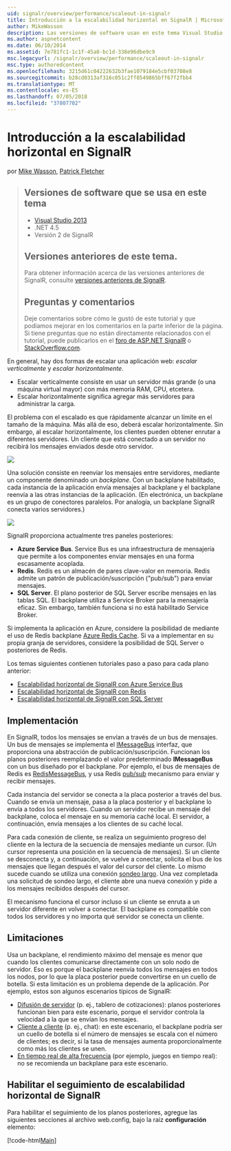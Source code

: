 ```yaml
---
uid: signalr/overview/performance/scaleout-in-signalr
title: Introducción a la escalabilidad horizontal en SignalR | Microsoft Docs
author: MikeWasson
description: Las versiones de software usan en este tema Visual Studio 2013 .NET 4.5 SignalR las versiones anteriores de la versión 2 de este tema para obtener información acerca de las versiones anteriores de...
ms.author: aspnetcontent
ms.date: 06/10/2014
ms.assetid: 7e781fc1-1c1f-45a8-bc1d-338e96dbe9c9
msc.legacyurl: /signalr/overview/performance/scaleout-in-signalr
msc.type: authoredcontent
ms.openlocfilehash: 3215d61c04222632b3fae1079184e5cbf03708e8
ms.sourcegitcommit: b28cd0313af316c051c2ff8549865bff67f2fbb4
ms.translationtype: MT
ms.contentlocale: es-ES
ms.lasthandoff: 07/05/2018
ms.locfileid: "37807702"
---
```

<a name="introduction-to-scaleout-in-signalr"></a>Introducción a la escalabilidad horizontal en SignalR
====================
por [Mike Wasson](https://github.com/MikeWasson), [Patrick Fletcher](https://github.com/pfletcher)

> ## <a name="software-versions-used-in-this-topic"></a>Versiones de software que se usa en este tema
> 
> 
> - [Visual Studio 2013](https://www.microsoft.com/visualstudio/eng/2013-downloads)
> - .NET 4.5
> - Versión 2 de SignalR
>   
> 
> 
> ## <a name="previous-versions-of-this-topic"></a>Versiones anteriores de este tema.
> 
> Para obtener información acerca de las versiones anteriores de SignalR, consulte [versiones anteriores de SignalR](../older-versions/index.md).
> 
> ## <a name="questions-and-comments"></a>Preguntas y comentarios
> 
> Deje comentarios sobre cómo le gustó de este tutorial y que podíamos mejorar en los comentarios en la parte inferior de la página. Si tiene preguntas que no están directamente relacionados con el tutorial, puede publicarlos en el [foro de ASP.NET SignalR](https://forums.asp.net/1254.aspx/1?ASP+NET+SignalR) o [StackOverflow.com](http://stackoverflow.com/).


En general, hay dos formas de escalar una aplicación web: *escalar verticalmente* y *escalar horizontalmente*.

- Escalar verticalmente consiste en usar un servidor más grande (o una máquina virtual mayor) con más memoria RAM, CPU, etcetera.
- Escalar horizontalmente significa agregar más servidores para administrar la carga.

El problema con el escalado es que rápidamente alcanzar un límite en el tamaño de la máquina. Más allá de eso, deberá escalar horizontalmente. Sin embargo, al escalar horizontalmente, los clientes pueden obtener enrutar a diferentes servidores. Un cliente que está conectado a un servidor no recibirá los mensajes enviados desde otro servidor.

![](scaleout-in-signalr/_static/image1.png)

Una solución consiste en reenviar los mensajes entre servidores, mediante un componente denominado un *backplane*. Con un backplane habilitado, cada instancia de la aplicación envía mensajes al backplane y el backplane reenvía a las otras instancias de la aplicación. (En electrónica, un backplane es un grupo de conectores paralelos. Por analogía, un backplane SignalR conecta varios servidores.)

![](scaleout-in-signalr/_static/image2.png)

SignalR proporciona actualmente tres paneles posteriores:

- **Azure Service Bus**. Service Bus es una infraestructura de mensajería que permite a los componentes enviar mensajes en una forma escasamente acoplada.
- **Redis**. Redis es un almacén de pares clave-valor en memoria. Redis admite un patrón de publicación/suscripción ("pub/sub") para enviar mensajes.
- **SQL Server**. El plano posterior de SQL Server escribe mensajes en las tablas SQL. El backplane utiliza a Service Broker para la mensajería eficaz. Sin embargo, también funciona si no está habilitado Service Broker.

Si implementa la aplicación en Azure, considere la posibilidad de mediante el uso de Redis backplane [Azure Redis Cache](https://azure.microsoft.com/services/cache/). Si va a implementar en su propia granja de servidores, considere la posibilidad de SQL Server o posteriores de Redis.

Los temas siguientes contienen tutoriales paso a paso para cada plano anterior:

- [Escalabilidad horizontal de SignalR con Azure Service Bus](scaleout-with-windows-azure-service-bus.md)
- [Escalabilidad horizontal de SignalR con Redis](scaleout-with-redis.md)
- [Escalabilidad horizontal de SignalR con SQL Server](scaleout-with-sql-server.md)

## <a name="implementation"></a>Implementación

En SignalR, todos los mensajes se envían a través de un bus de mensajes. Un bus de mensajes se implementa el [IMessageBus](https://msdn.microsoft.com/library/microsoft.aspnet.signalr.messaging.imessagebus(v=vs.100).aspx) interfaz, que proporciona una abstracción de publicación/suscripción. Funcionan los planos posteriores reemplazando el valor predeterminado **IMessageBus** con un bus diseñado por el backplane. Por ejemplo, el bus de mensajes de Redis es [RedisMessageBus](https://msdn.microsoft.com/library/microsoft.aspnet.signalr.redis.redismessagebus(v=vs.100).aspx), y usa Redis [pub/sub](http://redis.io/topics/pubsub) mecanismo para enviar y recibir mensajes.

Cada instancia del servidor se conecta a la placa posterior a través del bus. Cuando se envía un mensaje, pasa a la placa posterior y el backplane lo envía a todos los servidores. Cuando un servidor recibe un mensaje del backplane, coloca el mensaje en su memoria caché local. El servidor, a continuación, envía mensajes a los clientes de su caché local.

Para cada conexión de cliente, se realiza un seguimiento progreso del cliente en la lectura de la secuencia de mensajes mediante un cursor. (Un cursor representa una posición en la secuencia de mensajes). Si un cliente se desconecta y, a continuación, se vuelve a conectar, solicita el bus de los mensajes que llegan después el valor del cursor del cliente. Lo mismo sucede cuando se utiliza una conexión [sondeo largo](../getting-started/introduction-to-signalr.md#transports). Una vez completada una solicitud de sondeo largo, el cliente abre una nueva conexión y pide a los mensajes recibidos después del cursor.

El mecanismo funciona el cursor incluso si un cliente se enruta a un servidor diferente en volver a conectar. El backplane es compatible con todos los servidores y no importa qué servidor se conecta un cliente.

## <a name="limitations"></a>Limitaciones

Usa un backplane, el rendimiento máximo del mensaje es menor que cuando los clientes comunicarse directamente con un solo nodo de servidor. Eso es porque el backplane reenvía todos los mensajes en todos los nodos, por lo que la placa posterior puede convertirse en un cuello de botella. Si esta limitación es un problema depende de la aplicación. Por ejemplo, estos son algunos escenarios típicos de SignalR:

- [Difusión de servidor](../getting-started/tutorial-server-broadcast-with-signalr.md) (p. ej., tablero de cotizaciones): planos posteriores funcionan bien para este escenario, porque el servidor controla la velocidad a la que se envían los mensajes.
- [Cliente a cliente](../getting-started/tutorial-getting-started-with-signalr.md) (p. ej., chat): en este escenario, el backplane podría ser un cuello de botella si el número de mensajes se escala con el número de clientes; es decir, si la tasa de mensajes aumenta proporcionalmente como más los clientes se unen.
- [En tiempo real de alta frecuencia](../getting-started/tutorial-high-frequency-realtime-with-signalr.md) (por ejemplo, juegos en tiempo real): no se recomienda un backplane para este escenario.

## <a name="enabling-tracing-for-signalr-scaleout"></a>Habilitar el seguimiento de escalabilidad horizontal de SignalR

Para habilitar el seguimiento de los planos posteriores, agregue las siguientes secciones al archivo web.config, bajo la raíz **configuración** elemento:

[!code-html[Main](scaleout-in-signalr/samples/sample1.html)]
